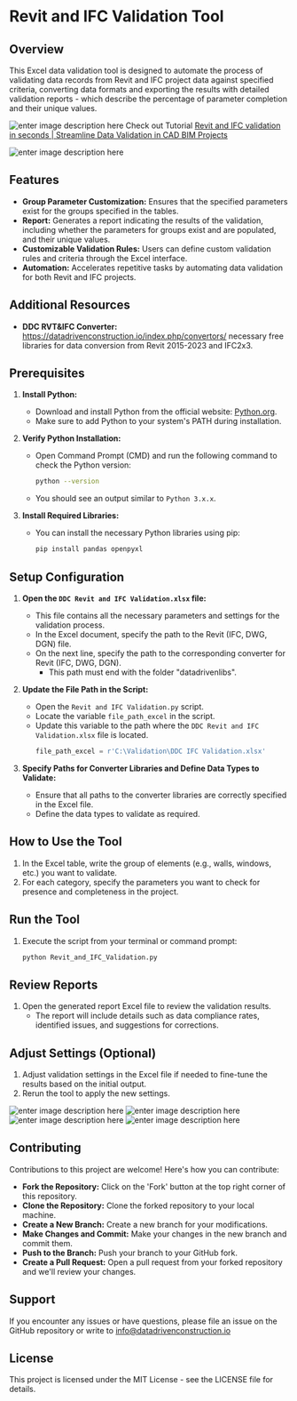 # Revit and IFC Validation Tool

## Overview
This Excel data validation tool is designed to automate the process of validating data records from Revit and IFC project data against specified criteria, converting data formats and exporting the results with detailed validation reports - which describe the percentage of parameter completion and their unique values. 

![enter image description here](https://datadrivenconstruction.io/wp-content/uploads/2024/07/youtube-logo-youtube-icon-transparent-free-png-1.png) Check out Tutorial [Revit and IFC validation in seconds | Streamline Data Validation in CAD BIM Projects
](https://www.youtube.com/watch?v=W12dlDUuSRc)


![enter image description here](https://datadrivenconstruction.io/wp-content/uploads/2024/08/data-driven-construction.io-1.gif)


## Features
- **Group Parameter Customization:** Ensures that the specified parameters exist for the groups specified in the tables.
- **Report:** Generates a report indicating the results of the validation, including whether the parameters for groups exist and are populated, and their unique values.
- **Customizable Validation Rules:** Users can define custom validation rules and criteria through the Excel interface.
- **Automation:** Accelerates repetitive tasks by automating data validation for both Revit and IFC projects.

## Additional Resources

-   **DDC RVT&IFC Converter:** https://datadrivenconstruction.io/index.php/convertors/ necessary free libraries for data conversion from Revit 2015-2023 and IFC2x3.


## Prerequisites

1. **Install Python:**
   - Download and install Python from the official website: [Python.org](https://www.python.org/downloads/).
   - Make sure to add Python to your system's PATH during installation.

2. **Verify Python Installation:**
   - Open Command Prompt (CMD) and run the following command to check the Python version:
     ```sh
     python --version
     ```
   - You should see an output similar to `Python 3.x.x`.

3. **Install Required Libraries:**
   - You can install the necessary Python libraries using pip:
     ```sh
     pip install pandas openpyxl
     ```

## Setup Configuration

1. **Open the `DDC Revit and IFC Validation.xlsx` file:**
   - This file contains all the necessary parameters and settings for the validation process.
   - In the Excel document, specify the path to the Revit (IFC, DWG, DGN) file.
   - On the next line, specify the path to the corresponding converter for Revit (IFC, DWG, DGN).
     - This path must end with the folder "datadrivenlibs".

2. **Update the File Path in the Script:**
   - Open the `Revit and IFC Validation.py` script.
   - Locate the variable `file_path_excel` in the script.
   - Update this variable to the path where the `DDC Revit and IFC Validation.xlsx` file is located.
     ```python
     file_path_excel = r'C:\Validation\DDC IFC Validation.xlsx'
     ```

3. **Specify Paths for Converter Libraries and Define Data Types to Validate:**
   - Ensure that all paths to the converter libraries are correctly specified in the Excel file.
   - Define the data types to validate as required.

## How to Use the Tool

1. In the Excel table, write the group of elements (e.g., walls, windows, etc.) you want to validate.
2. For each category, specify the parameters you want to check for presence and completeness in the project.

## Run the Tool

1. Execute the script from your terminal or command prompt:
   ```sh
   python Revit_and_IFC_Validation.py
   ```

## Review Reports

1. Open the generated report Excel file to review the validation results.
   - The report will include details such as data compliance rates, identified issues, and suggestions for corrections.

## Adjust Settings (Optional)

1. Adjust validation settings in the Excel file if needed to fine-tune the results based on the initial output.
2. Rerun the tool to apply the new settings.


![enter image description here](https://datadrivenconstruction.io/wp-content/uploads/2024/08/2.jpg)
![enter image description here](https://datadrivenconstruction.io/wp-content/uploads/2024/08/3.jpg)
![enter image description here](https://datadrivenconstruction.io/wp-content/uploads/2024/08/4.jpg)
![enter image description here](https://datadrivenconstruction.io/wp-content/uploads/2024/08/5.jpg)


## Contributing
Contributions to this project are welcome! Here's how you can contribute:
- **Fork the Repository:** Click on the 'Fork' button at the top right corner of this repository.
- **Clone the Repository:** Clone the forked repository to your local machine.
- **Create a New Branch:** Create a new branch for your modifications.
- **Make Changes and Commit:** Make your changes in the new branch and commit them.
- **Push to the Branch:** Push your branch to your GitHub fork.
- **Create a Pull Request:** Open a pull request from your forked repository and we'll review your changes.

## Support
If you encounter any issues or have questions, please file an issue on the GitHub repository or write to info@datadrivenconstruction.io

## License
This project is licensed under the MIT License - see the LICENSE file for details.
